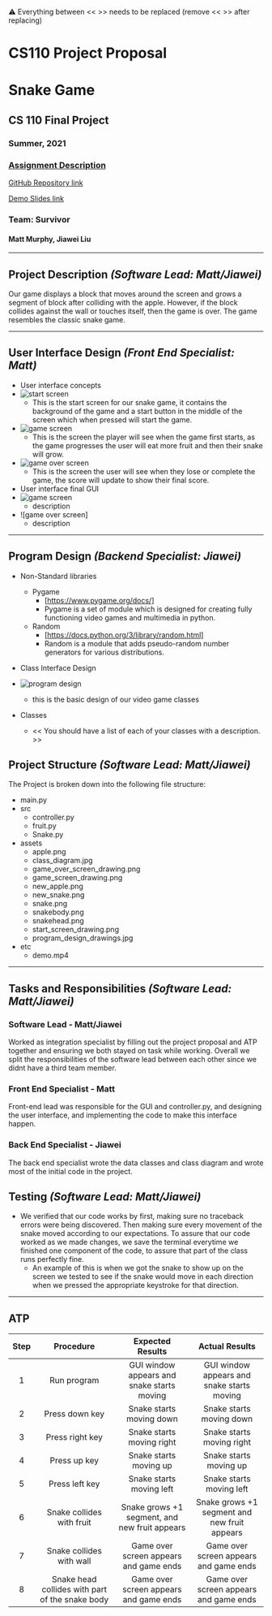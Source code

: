 :warning: Everything between << >> needs to be replaced (remove << >> after replacing)
# CS110 Project Proposal
# Snake Game
## CS 110 Final Project
### Summer, 2021
### [Assignment Description](https://docs.google.com/document/d/1H4R6yLL7som1lglyXWZ04RvTp_RvRFCCBn6sqv-82ps/edit#)

[GitHub Repository link](https://github.com/bucs110sum21/final-project-survivor)

[Demo Slides link](https://docs.google.com/presentation/d/1KDQIBTwZeMNkbeUd8UvRBJSprkywRxarJ_mL6eytX-c/edit?usp=sharing)

### Team: Survivor
#### Matt Murphy, Jiawei Liu

***

## Project Description *(Software Lead: Matt/Jiawei)*
Our game displays a block that moves around the screen and grows a segment of block after colliding with the apple. However, if the block collides against the wall or touches itself, then the game is over. The game resembles the classic snake game.  

***    

## User Interface Design *(Front End Specialist: Matt)*
* User interface concepts
* ![start screen](assets/start_screen_drawing.png)
  * This is the start screen for our snake game, it contains the background of the game and a start button in the middle of the screen which when pressed will start the game.
* ![game screen](assets/game_screen_drawing.png)
  * This is the screen the player will see when the game first starts, as the game progresses the user will eat more fruit and then their snake will grow.
* ![game over screen](assets/game_over_screen_drawing.png)
  * This is the screen the user will see when they lose or complete the game, the score will update to show their final score.  
* User interface final GUI
* ![game screen]()
  * description
* ![game over screen]
  * description

***        

## Program Design *(Backend Specialist: Jiawei)*
* Non-Standard libraries
    * Pygame
        * [https://www.pygame.org/docs/]
        * Pygame is a set of module which is designed for creating fully functioning video games and  multimedia in python.
    * Random
        * [https://docs.python.org/3/library/random.html]
        * Random is a module that adds pseudo-random number generators for various distributions.
        
* Class Interface Design
* ![program design](assets/program_design_drawing.jpg)
  * this is the basic design of our video game classes

* Classes
    * << You should have a list of each of your classes with a description. >>

## Project Structure *(Software Lead: Matt/Jiawei)*

The Project is broken down into the following file structure:
* main.py
* src
    * controller.py 
    * fruit.py 
    * Snake.py 
* assets
    * apple.png
    * class_diagram.jpg
    * game_over_screen_drawing.png
    * game_screen_drawing.png
    * new_apple.png 
    * new_snake.png
    * snake.png 
    * snakebody.png
    * snakehead.png 
    * start_screen_drawing.png
    * program_design_drawings.jpg
* etc
    * demo.mp4

***

## Tasks and Responsibilities *(Software Lead: Matt/Jiawei)*

### Software Lead - Matt/Jiawei

Worked as integration specialist by filling out the project proposal and ATP together and ensuring we both stayed on task while working. Overall we split the responsibilities of the software lead between each other since we didnt have a third team member.

### Front End Specialist - Matt

Front-end lead was responsible for the GUI and controller.py, and designing the user interface, and implementing the code to make this interface happen.

### Back End Specialist - Jiawei

The back end specialist wrote the data classes and class diagram and wrote most of the initial code in the project.

## Testing *(Software Lead: Matt/Jiawei)*
* We verified that our code works by first, making sure no traceback errors were being discovered. Then making sure every movement of the snake moved according to our expectations. To assure that our code worked as we made changes, we save the terminal everytime we finished one component of the code, to assure that part of the class runs perfectly fine.
    * An example of this is when we got the snake to show up on the screen we tested to see if the snake would move in each direction when we pressed the appropriate keystroke for that direction.  

***
## ATP

| Step | Procedure     | Expected Results  | Actual Results |
|:----------------------:|:-------------:|:-----------------:|:--------------:|
|  1  | Run program | GUI window appears and snake starts moving | GUI window appears and snake starts moving |
|  2  | Press down key | Snake starts moving down | Snake starts moving down |
|  3  | Press right key | Snake starts moving right | Snake starts moving right |
|  4  | Press up key | Snake starts moving up | Snake starts moving up |
|  5  | Press left key | Snake starts moving left | Snake starts moving left |
|  6  | Snake collides with fruit | Snake grows +1 segment, and new fruit appears | Snake grows +1 segment and new fruit appears |
|  7  | Snake collides with wall | Game over screen appears and game ends | Game over screen appears and game ends |
|  8  | Snake head collides with part of the snake body | Game over screen appears and game ends | Game over screen appears and game ends |
